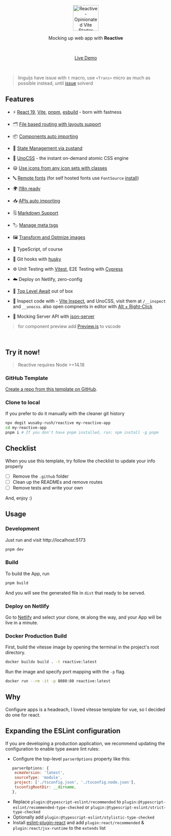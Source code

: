 <p align='center'>
  <img src='https://api.iconify.design/carbon:chart-radar.svg?color=%23939598' alt='Reactive - Opinionated Vite Starter Template' width='80'/>
</p>

<p align='center'>
Mocking up web app with <b>Reactive</b><br>
</p>

<br>

<p align='center'>
<a href="https://reactive-template.netlify.app/">Live Demo</a>
</p>

<br>

> linguijs have issue with `t` macro, use `<Trans>` micro as much as possible instead, until [issue](https://github.com/lingui/js-lingui/issues/1933) solverd

## Features

- ⚡️ [React 19](https://react.dev/), [Vite](https://github.com/vitejs/vite), [pnpm](https://pnpm.io/), [esbuild](https://github.com/evanw/esbuild) - born with fastness

- 🗂 [File based routing with layouts support](https://github.com/ws-rush/unplugin-remix-router)

- 📦 [Components auto importing](./app/components)

- 🐻 [State Management via zustand](https://github.com/pmndrs/zustand)

- 🎨 [UnoCSS](https://github.com/antfu/unocss) - the instant on-demand atomic CSS engine

- 😃 [Use icons from any icon sets with classes](https://github.com/antfu/unocss/tree/main/packages/preset-icons)

- 🔤 [Remote fonts](https://github.com/unocss/unocss/tree/main/packages/preset-web-fonts) (for self hosted fonts use `FontSource` [install](https://fontsource.org/fonts/red-hat-text/install))

- 🌍 [I18n ready](https://lingui.dev/)

<!-- - 📲 [PWA](https://github.com/antfu/vite-plugin-pwa) -->

- 📥 [APIs auto importing](https://github.com/unjs/unimport)

- 🗒 [Markdown Support](https://github.com/hmsk/vite-plugin-markdown?tab=readme-ov-file)

- 🏷️ [Manage meta tsgs](https://react.dev/blog/2024/04/25/react-19#support-for-metadata-tags)

- 🖼 [Transform and Optmize images](https://github.com/JonasKruckenberg/imagetools/tree/main/packages/vite)

- 🦾 TypeScript, of course

- 🐶 Git hooks with [husky](https://typicode.github.io/husky)

- ⚙️ Unit Testing with [Vitest](https://github.com/vitest-dev/vitest), E2E Testing with [Cypress](https://cypress.io/)
  <!--on [GitHub Actions](https://github.com/features/actions) # miss ci piplines-->

- ☁️ Deploy on Netlify, zero-config

- 🔗 [Top Level Await](https://www.npmjs.com/package/vite-plugin-top-level-await) out of box

- 🔎 Inspect code with - [Vite Inspect](https://github.com/antfu/vite-plugin-inspect), and UnoCSS, visit them at `/__inspect` and `__unocss`. also open compnents in editor with [Alt + Right-Click](https://github.com/ArnaudBarre/vite-plugin-react-click-to-component)

- 📝 Mocking Server API with [json-server](https://github.com/yracnet/vite-plugin-json-server/tree/main)

> for component preview add [Preview.js](https://marketplace.visualstudio.com/items?itemName=zenclabs.previewjs) to vscode

<br>

## Try it now!

> Reactive requires Node >=14.18

### GitHub Template

[Create a repo from this template on GitHub](https://github.com/wusaby-rush/reactive/generate).

### Clone to local

If you prefer to do it manually with the cleaner git history

```bash
npx degit wusaby-rush/reactive my-reactive-app
cd my-reactive-app
pnpm i # If you don't have pnpm installed, run: npm install -g pnpm
```

## Checklist

When you use this template, try follow the checklist to update your info properly

- [ ] Remove the `.github` folder
- [ ] Clean up the READMEs and remove routes
- [ ] Remove tests and write your own

And, enjoy :)

## Usage

### Development

Just run and visit http://localhost:5173

```bash
pnpm dev
```

### Build

To build the App, run

```bash
pnpm build
```

And you will see the generated file in `dist` that ready to be served.

### Deploy on Netlify

Go to [Netlify](https://app.netlify.com/start) and select your clone, `OK` along the way, and your App will be live in a minute.

### Docker Production Build

First, build the vitesse image by opening the terminal in the project's root directory.

```bash
docker buildx build . -t reactive:latest
```

Run the image and specify port mapping with the `-p` flag.

```bash
docker run --rm -it -p 8080:80 reactive:latest
```

## Why

Configure apps is a headeach, I loved vitesse template for vue, so I decided do one for react.

## Expanding the ESLint configuration

If you are developing a production application, we recommend updating the configuration to enable type aware lint rules:

- Configure the top-level `parserOptions` property like this:

```js
   parserOptions: {
    ecmaVersion: 'latest',
    sourceType: 'module',
    project: ['./tsconfig.json', './tsconfig.node.json'],
    tsconfigRootDir: __dirname,
   },
```

- Replace `plugin:@typescript-eslint/recommended` to `plugin:@typescript-eslint/recommended-type-checked` or `plugin:@typescript-eslint/strict-type-checked`
- Optionally add `plugin:@typescript-eslint/stylistic-type-checked`
- Install [eslint-plugin-react](https://github.com/jsx-eslint/eslint-plugin-react) and add `plugin:react/recommended` & `plugin:react/jsx-runtime` to the `extends` list
